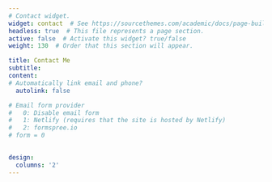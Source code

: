 ```yaml
---
# Contact widget.
widget: contact  # See https://sourcethemes.com/academic/docs/page-builder/
headless: true  # This file represents a page section.
active: false  # Activate this widget? true/false
weight: 130  # Order that this section will appear.

title: Contact Me
subtitle: 
content:
# Automatically link email and phone?
  autolink: false

# Email form provider
#   0: Disable email form
#   1: Netlify (requires that the site is hosted by Netlify)
#   2: formspree.io
# form = 0

  
design:
  columns: '2'
---
```


